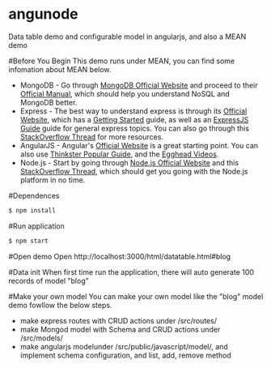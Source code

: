 # angunode
Data table demo and configurable model in angularjs, and also a MEAN demo

#Before You Begin
This demo runs under MEAN, you can find some infomation about MEAN below.
* MongoDB - Go through [MongoDB Official Website](http://mongodb.org/) and proceed to their [Official Manual](http://docs.mongodb.org/manual/), which should help you understand NoSQL and MongoDB better.
* Express - The best way to understand express is through its [Official Website](http://expressjs.com/), which has a [Getting Started](http://expressjs.com/starter/installing.html) guide, as well as an [ExpressJS Guide](http://expressjs.com/guide/error-handling.html) guide for general express topics. You can also go through this [StackOverflow Thread](http://stackoverflow.com/questions/8144214/learning-express-for-node-js) for more resources.
* AngularJS - Angular's [Official Website](http://angularjs.org/) is a great starting point. You can also use [Thinkster Popular Guide](http://www.thinkster.io/), and the [Egghead Videos](https://egghead.io/).
* Node.js - Start by going through [Node.js Official Website](http://nodejs.org/) and this [StackOverflow Thread](http://stackoverflow.com/questions/2353818/how-do-i-get-started-with-node-js), which should get you going with the Node.js platform in no time.

#Dependences
```bash
$ npm install
```
#Run application
```bash
$ npm start
```
#Open demo
Open http://localhost:3000/html/datatable.html#blog

#Data init
When first time run the application, there will auto generate 100 records of model "blog"

#Make your own model
You can make your own model like the "blog" model demo fowllow the below steps.
* make express routes with CRUD actions under /src/routes/
* make Mongod model with Schema and CRUD actions under /src/models/
* make angularjs modelunder /src/public/javascript/model/, and implement schema configuration, and list, add, remove method
